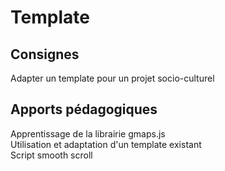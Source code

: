 # Template

## Consignes

Adapter un template pour un projet socio-culturel

## Apports pédagogiques

Apprentissage de la librairie gmaps.js <br>
Utilisation et adaptation d'un template existant <br>
Script smooth scroll
